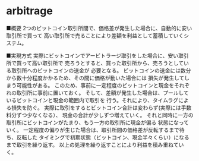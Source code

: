 # arbitrage
■概要
2つのビットコイン取引所間で、価格差が発生した場合に、自動的に安い取引所で買って
高い取引所で売ることにより差額を利益として蓄積していくシステム。


■実現方式
実際にビットコインでアービトラージ取引をした場合に、安い取引所で買って高い取引所で
売ろうとすると、買った取引所から、売ろうとしている取引所へのビットコインの送金が
必要となる。
ビットコインの送金には数分から数十分程度かかるため、その間に価格が動いた場合には
損失が発生してしまう可能性がある。
このため、事前に一定程度のビットコインと現金をそれぞれの取引所に事前に置いておく。
そして、差額が発生した場合は、プールしているビットコインと現金の範囲内で取引を
行う。それにより、タイムラグによる損失を防ぐ。
実際に取引をするとビットコイン合計は変わらず(実際には手数料分ずつ少なくなる）、
現金の合計が少しずつ増えていく。
それと同時に一方の取引所にビットコインがたまり、もう一方の取引所に現金が偏る
状態になっていく。
一定程度の偏りが生じた場合は、取引所間の価格差が反転するまで待ち、反転した
タイミングで初期状態（ビットコイン、現金半々くらい）になるまで取引を繰り返す。
以上の処理を繰り返すことにより利益を積み重ねていく。


